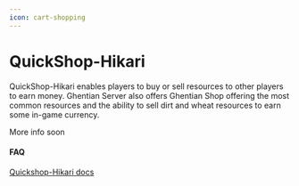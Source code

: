 ```yaml
---
icon: cart-shopping
---
```


# QuickShop-Hikari

QuickShop-Hikari enables players to buy or sell resources to other players to earn money. Ghentian Server also offers Ghentian Shop offering the most common resources and the ability to sell dirt and wheat resources to earn some in-game currency.

More info soon

#### FAQ

[Quickshop-Hikari docs](https://quickshop-community.github.io/QuickShop-Hikari-Documents/docs/intro)
